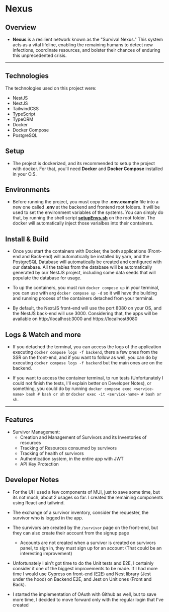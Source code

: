 # Nexus

## Overview

- **Nexus** is a resilient network known as the "Survival Nexus." This system acts as a vital lifeline, enabling the remaining humans to detect new infections, coordinate resources, and bolster their chances of enduring this unprecedented crisis.

---
## Technologies

The technologies used on this project were:

- NestJS
- NextJS
- TailwindCSS
- TypeScript
- TypeORM
- Docker
- Docker Compose
- PostgreSQL

## Setup
- The project is dockerized, and its recommended to setup the project with docker. For that, you'll need **Docker** and **Docker Compose** installed in your O.S.

## Environments
- Before running the project, you must copy the **.env.example** file into a new one called **.env** at the backend and frontend root folders. It will be used to set the environment variables of the systems. You can simply do that, by running the shell script [**setupEnvs.sh**](./setupEnvs.sh) on the root folder. The docker will automatically inject those varialbes into their containers.

## Install & Build
- Once you start the containers with Docker, the both applications (Front-end and Back-end) will automatically be installed by yarn, and the PostgreSQL Database will automatically be created and configured with our database. All the tables from the database will be automatically generated by our NestJS project, including some data seeds that will populate the database for usage.

- To up the containers, you must run `docker compose up` in your terminal, you can use with arg `docker compose up -d` so it will have the building and running process of the containers detached from your terminal.

- By default, the NextJS front-end will use the port 8080 on your OS, and the NestJS back-end will use 3000. Considering that, the apps will be available on http://localhost:3000 and https://localhost8080

## Logs & Watch and more
- If you detached the terminal, you can access the logs of the application executing `docker compose logs -f backend`, there a few ones from the SSR on the front-end, and if you want to follow as well, you can do by executing `docker compose logs -f backend` but the main ones are on the backend.

- If you want to access the container terminal, to run tests (Unfortunately I could not finish the tests, I'll explain better on Developer Notes), or something, you could do by running `docker compose exec <service-name> bash # bash or sh` or `docker exec -it <service-name> # bash or sh`.

---

## Features

- Survivor Management:
  - Creation and Management of Survivors and its Inventories of resources
  - Tracking of Resources consumed by survivors
  - Tracking of health of survivors
  - Authentication system, in the entire app with JWT
  - API Key Protection

## Developer Notes

- For the UI I used a few components of MUI, just to save some time, but its not much, about 2 usages so far. I created the remaining components using React and tailwind.
- The exchange of a survivor inventory, consider the requester, the survivor who is logged in the app.
- The survivors are created by the `/survivor` page on the front-end, but they can also create their account from the signup page
  - Accounts are not created when a survivor is created on survivors panel, to sign in, they must sign up for an account (That could be an interesting improvement)

- Unfortunately I ain't got time to do the Unit tests and E2E, I certainly consider it one of the biggest improvements to be made. If I had more time I would use Cypress on front-end (E2E) and Nest library (Jest under the hood) on Backend E2E, and Jest on Unit ones (Front and Back).
- I started the implementation of OAuth with Github as well, but to save more time, I decided to move forward only with the regular login that I've created
